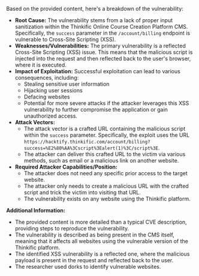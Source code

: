 Based on the provided content, here's a breakdown of the vulnerability:

*   **Root Cause:** The vulnerability stems from a lack of proper input sanitization within the Thinkific Online Course Creation Platform CMS. Specifically, the `success` parameter in the `/account/billing` endpoint is vulnerable to Cross-Site Scripting (XSS).
*   **Weaknesses/Vulnerabilities:** The primary vulnerability is a reflected Cross-Site Scripting (XSS) issue. This means that the malicious script is injected into the request and then reflected back to the user's browser, where it is executed.
*   **Impact of Exploitation:** Successful exploitation can lead to various consequences, including:
    *   Stealing sensitive user information
    *   Hijacking user sessions
    *   Defacing websites
    *   Potential for more severe attacks if the attacker leverages this XSS vulnerability to further compromise the application or gain unauthorized access.
*   **Attack Vectors:**
    *   The attack vector is a crafted URL containing the malicious script within the `success` parameter. Specifically, the exploit uses the URL `https://hacktify.thinkific.com/account/billing?success=%E2%80%AA%3Cscript%3Ealert(1)%3C/script%3E`.
    *   The attacker can deliver this crafted URL to the victim via various methods, such as email or a malicious link on another website.
*   **Required Attacker Capabilities/Position:**
    *   The attacker does not need any specific prior access to the target website.
    *   The attacker only needs to create a malicious URL with the crafted script and trick the victim into visiting that URL.
    *   The vulnerability exists on any website using the Thinkific platform.

**Additional Information:**

*   The provided content is more detailed than a typical CVE description, providing steps to reproduce the vulnerability.
*   The vulnerability is described as being present in the CMS itself, meaning that it affects all websites using the vulnerable version of the Thinkific platform.
*   The identified XSS vulnerability is a reflected one, where the malicious payload is present in the request and reflected back to the user.
*   The researcher used dorks to identify vulnerable websites.